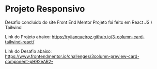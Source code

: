 # Projeto Responsivo 

Desafio concluido do site Front End Mentor 
Projeto foi feito em React JS / Tailwind

Link do Projeto abaixo:
https://ryiianqueiroz.github.io/3-column-card-tailwind-react/

Link do Desafio abaixo:
https://www.frontendmentor.io/challenges/3column-preview-card-component-pH92eAR2-
